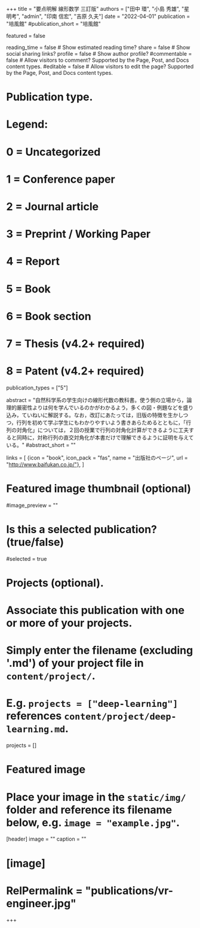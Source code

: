+++
title = "要点明解 線形数学 三訂版"
authors = ["田中 環", "小島 秀雄", "星 明考", "admin", "印南 信宏", "吉原 久夫"]
date = "2022-04-01"
publication = "培風館"
#publication_short = "培風館"

featured = false

reading_time = false  # Show estimated reading time?
share = false  # Show social sharing links?
profile = false  # Show author profile?
#commentable = false  # Allow visitors to comment? Supported by the Page, Post, and Docs content types.
#editable = false  # Allow visitors to edit the page? Supported by the Page, Post, and Docs content types.

# Publication type.
# Legend:
# 0 = Uncategorized
# 1 = Conference paper
# 2 = Journal article
# 3 = Preprint / Working Paper
# 4 = Report
# 5 = Book
# 6 = Book section
# 7 = Thesis (v4.2+ required)
# 8 = Patent (v4.2+ required)
publication_types = ["5"]

abstract = "自然科学系の学生向けの線形代数の教科書。使う側の立場から，論理的厳密性よりは何を学んでいるのかがわかるよう，多くの図・例題などを盛り込み，ていねいに解説する。なお，改訂にあたっては，旧版の特徴を生かしつつ，行列を初めて学ぶ学生にもわかりやすいよう書きあらためるとともに，「行列の対角化」については，２回の授業で行列の対角化計算ができるように工夫すると同時に，対称行列の直交対角化が本書だけで理解できるように証明を与えている。"
#abstract_short = ""

links = [
  {icon = "book", icon_pack = "fas", name = "出版社のページ", url = "http://www.baifukan.co.jp/"},
  ]

# Featured image thumbnail (optional)
#image_preview = ""

# Is this a selected publication? (true/false)
#selected = true

# Projects (optional).
#   Associate this publication with one or more of your projects.
#   Simply enter the filename (excluding '.md') of your project file in `content/project/`.
#   E.g. `projects = ["deep-learning"]` references `content/project/deep-learning.md`.
projects = []

# Featured image
# Place your image in the `static/img/` folder and reference its filename below, e.g. `image = "example.jpg"`.
[header]
image = ""
caption = ""

# [image]
# RelPermalink = "publications/vr-engineer.jpg"
+++
